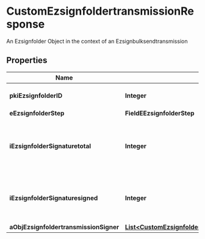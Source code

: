 

# CustomEzsignfoldertransmissionResponse

An Ezsignfolder Object in the context of an Ezsignbulksendtransmission

## Properties

| Name | Type | Description | Notes |
|------------ | ------------- | ------------- | -------------|
|**pkiEzsignfolderID** | **Integer** | The unique ID of the Ezsignfolder |  |
|**eEzsignfolderStep** | **FieldEEzsignfolderStep** |  |  |
|**iEzsignfolderSignaturetotal** | **Integer** | The number of total signatures that were requested in the Ezsignfolder |  |
|**iEzsignfolderSignaturesigned** | **Integer** | The number of signatures that were signed in the Ezsignfolder. |  |
|**aObjEzsignfoldertransmissionSigner** | [**List&lt;CustomEzsignfoldertransmissionSignerResponse&gt;**](CustomEzsignfoldertransmissionSignerResponse.md) |  |  |



